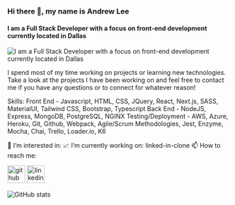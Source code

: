 ### Hi there 👋, my name is Andrew Lee
#### I am a Full Stack Developer with a focus on front-end development currently located in Dallas
![I am a Full Stack Developer with a focus on front-end development currently located in Dallas](https://camo.githubusercontent.com/5fef61961e300c965fa50183c87455fefcde9146d831a4fe8fae4acaf76d9d13/68747470733a2f2f7777772e7468657370727563652e636f6d2f74686d622f384a4b52636e376a3168414c3371622d76484f3951756c724a78673d2f363030783435302f66696c746572733a6e6f5f75707363616c6528293a6d61785f627974657328313530303030293a73747269705f69636328292f53746f636b73795f74787035363136316137355053303330305f536d616c6c5f313933313437302d30643238653663656438633734623163613762383135623038656137653961642e6a7067)

I spend most of my time working on projects or learning new technologies. 
Take a look at the projects I have been working on and feel free to contact me if you have any questions or to connect for whatever reason!

Skills: Front End - Javascript, HTML, CSS, JQuery, React, Next.js, SASS, MaterialUI, Tailwind CSS, Bootstrap, Typescript  Back End - NodeJS, Express, MongoDB, PostgreSQL, NGINX  Testing/Deployment - AWS, Azure, Heroku, Git, Github, Webpack, Agile/Scrum Methodologies, Jest, Enzyme, Mocha, Chai, Trello, Loader.io, K6

👀 I’m interested in:
📈 I’m currently working on: linked-in-clone 
📫 How to reach me: 

[<img src='https://cdn.jsdelivr.net/npm/simple-icons@3.0.1/icons/github.svg' alt='github' height='40'>](https://github.com/andrewjetlee)  [<img src='https://cdn.jsdelivr.net/npm/simple-icons@3.0.1/icons/linkedin.svg' alt='linkedin' height='40'>](https://www.linkedin.com/in/andrewjetlee/)  

![GitHub stats](https://github-readme-stats.vercel.app/api?username=andrewjetlee&show_icons=true)  




<!---
AndrewJetLee/AndrewJetLee is a ✨ special ✨ repository because its `README.md` (this file) appears on your GitHub profile.
You can click the Preview link to take a look at your changes.
--->
